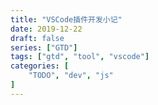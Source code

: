 ```yaml
---
title: "VSCode插件开发小记"
date: 2019-12-22
draft: false
series: ["GTD"]
tags: ["gtd", "tool", "vscode"]
categories: [
    "TODO", "dev", "js"
]
---
```


